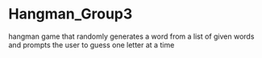 # Hangman_Group3
hangman game that randomly generates a word from a list of given words and prompts the user to guess one letter at a time
